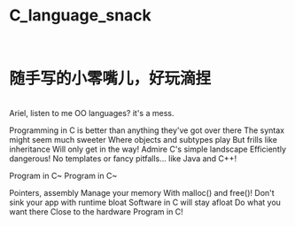 # C_language_snack
<br>
<h1>随手写的小零嘴儿，好玩滴捏</h1>
<br>
Ariel, listen to me
OO languages? it's a mess.

Programming in C is better than anything they've got over there
The syntax might seem much sweeter
Where objects and subtypes play
But frills like inheritance
Will only get in the way!
Admire C's simple landscape
Efficiently dangerous!
No templates or fancy pitfalls...
like Java and C++!

Program in C~
Program in C~

Pointers, assembly
Manage your memory
With malloc() and free()!
Don't sink your app with runtime bloat
Software in C will stay afloat
Do what you want there
Close to the hardware
Program in C!


